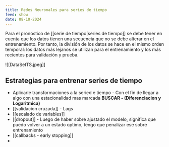 ```yaml
---
title: Redes Neuronales para series de tiempo
feed: show
date: 08-10-2024
---
```


Para el pronóstico de [[serie de tiempo|series de tiempo]] se debe tener en cuenta que los datos tienen una secuencia que no se debe alterar en el entrenamiento. Por tanto, la división de los datos se hace en el mismo orden temporal: los datos más lejanos se utilizan para el entrenamiento y los más recientes para validación y prueba.

![[DataSetTS.jpeg]]

## Estrategias para entrenar series de tiempo 

- Aplicarle transformaciones a la seried e tiempo - Con el fin de llegar a algo con una estacionalidad mas marcada **BUSCAR - (Diferenciacion y Logaritmica)**
- [[validacion cruzada]] - Lags
- [[escalado de variables]]
- [[dropout]] - Luego de haber sobre ajustado el modelo, significa que puedo volver a un estado optimo, tengo que penalizar ese sobre entrenamiento
- [[callbacks - early stopping]]
- 